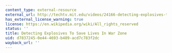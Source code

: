 ```yaml
---
content_type: external-resource
external_url: http://techtv.mit.edu/videos/24166-detecting-explosives-to-save-lives-in-war-zone
has_external_license_warning: true
license: https://en.wikipedia.org/wiki/All_rights_reserved
status: ''
title: Detecting Explosives To Save Lives In War Zone
uid: d7837245-0e44-4693-b489-acd7c783f2dc
wayback_url: ''
---
```

